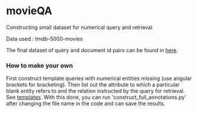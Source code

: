 # movieQA

Constructing small dataset for numerical query and retrieval

Data used : tmdb-5000-movies

The final dataset of query and document id pairs can be found in [here](full_annot_queries.json).

### How to make your own
First construct template queries with numerical entities missing (use angular brackets for bracketing). Then list out the attribute to which a particular blank entity refers to and the relation instructed by the query for retrieval. See [templates](empty_templates.json). With this done, you can run 'construct_full_annotations.py' after changing the file name in the code and can save the results.
